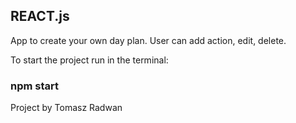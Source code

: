 ## REACT.js

App to create your own day plan.
User can add action, edit, delete.

To start the project run in the terminal:
### npm start

Project by Tomasz Radwan